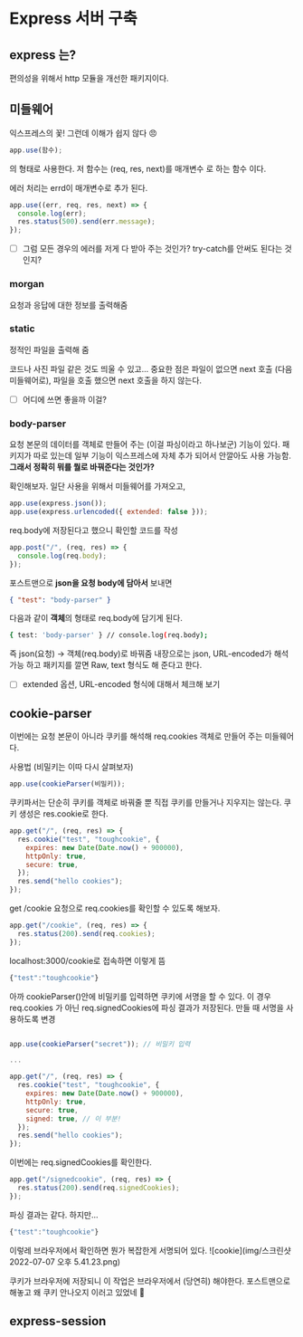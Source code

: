 # Express 서버 구축

## express 는?

편의성을 위해서 http 모듈을 개선한 패키지이다.

## 미들웨어

익스프레스의 꽃! 그런데 이해가 쉽지 않다 😠

```js
app.use(함수);
```

의 형태로 사용한다. 저 함수는 (req, res, next)를 매개변수 로 하는 함수 이다.

에러 처리는 errd이 매개변수로 추가 된다.

```js
app.use((err, req, res, next) => {
  console.log(err);
  res.status(500).send(err.message);
});
```

- [ ] 그럼 모든 경우의 에러를 저게 다 받아 주는 것인가? try-catch를 안써도 된다는 것인지?

### morgan

요청과 응답에 대한 정보를 출력해줌

### static

정적인 파일을 출력해 줌

코드나 사진 파일 같은 것도 띄울 수 있고... 중요한 점은 파일이 없으면 next 호출 (다음 미들웨어로), 파일을 호출 했으면 next 호출을 하지 않는다.

- [ ] 어디에 쓰면 좋을까 이걸?

### body-parser

요청 본문의 데이터를 객체로 만들어 주는 (이걸 파싱이라고 하나보군) 기능이 있다.
패키지가 따로 있는데 일부 기능이 익스프레스에 자체 추가 되어서 안깔아도 사용 가능함.
**그래서 정확히 뭐를 뭘로 바꿔준다는 것인가?**

확인해보자. 일단 사용을 위해서 미들웨어를 가져오고,

```js
app.use(express.json());
app.use(express.urlencoded({ extended: false }));
```

req.body에 저장된다고 했으니 확인할 코드를 작성

```js
app.post("/", (req, res) => {
  console.log(req.body);
});
```

포스트맨으로 **json을 요청 body에 담아서** 보내면

```json
{ "test": "body-parser" }
```

다음과 같이 **객체**의 형태로 req.body에 담기게 된다.

```bash
{ test: 'body-parser' } // console.log(req.body);
```

즉 json(요청) -> 객체(req.body)로 바꿔줌
내장으로는 json, URL-encoded가 해석가능 하고 패키지를 깔면 Raw, text 형식도 해 준다고 한다.

- [ ] extended 옵션, URL-encoded 형식에 대해서 체크해 보기

## cookie-parser

이번에는 요청 본문이 아니라 쿠키를 해석해 req.cookies 객체로 만들어 주는 미들웨어다.

사용법 (비밀키는 이따 다시 살펴보자)

```js
app.use(cookieParser(비밀키));
```

쿠키파서는 단순히 쿠키를 객체로 바꿔줄 뿐 직접 쿠키를 만들거나 지우지는 않는다.
쿠키 생성은 res.cookie로 한다.

```js
app.get("/", (req, res) => {
  res.cookie("test", "toughcookie", {
    expires: new Date(Date.now() + 900000),
    httpOnly: true,
    secure: true,
  });
  res.send("hello cookies");
});
```

get /cookie 요청으로 req.cookies를 확인할 수 있도록 해보자.

```js
app.get("/cookie", (req, res) => {
  res.status(200).send(req.cookies);
});
```

localhost:3000/cookie로 접속하면 이렇게 뜸

```js
{"test":"toughcookie"}
```

아까 cookieParser()안에 비밀키를 입력하면 쿠키에 서명을 할 수 있다.
이 경우 req.cookies 가 아닌 req.signedCookies에 파싱 결과가 저장된다.
만들 때 서명을 사용하도록 변경

```js

app.use(cookieParser("secret")); // 비밀키 입력

...

app.get("/", (req, res) => {
  res.cookie("test", "toughcookie", {
    expires: new Date(Date.now() + 900000),
    httpOnly: true,
    secure: true,
    signed: true, // 이 부분!
  });
  res.send("hello cookies");
});
```

이번에는 req.signedCookies를 확인한다.

```js
app.get("/signedcookie", (req, res) => {
  res.status(200).send(req.signedCookies);
});
```

파싱 결과는 같다. 하지만...

```js
{"test":"toughcookie"}
```

이렇레 브라우저에서 확인하면 뭔가 복잡한게 서명되어 있다.
![cookie](img/스크린샷 2022-07-07 오후 5.41.23.png)

쿠키가 브라우저에 저장되니 이 작업은 브라우저에서 (당연히) 해야한다. 포스트맨으로 해놓고 왜 쿠키 안나오지 이러고 있었네 🫠

## express-session
